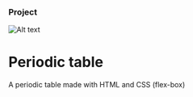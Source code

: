 ### Project

![Alt text](/periodic-table/img/project.png"Periodic-table")

# Periodic table

A periodic table made with HTML and CSS (flex-box)
